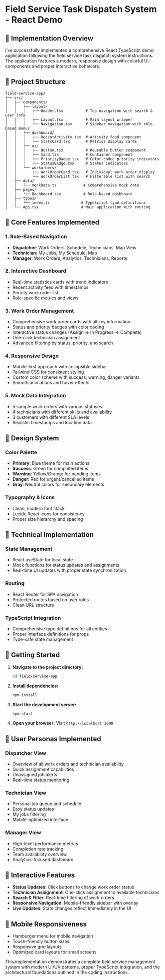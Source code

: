 # Field Service Task Dispatch System - React Demo

## 🚀 Implementation Overview

I've successfully implemented a comprehensive React TypeScript demo application following the field service task dispatch system instructions. The application features a modern, responsive design with colorful UI components and proper interactive behaviors.

## 📁 Project Structure

```
field-service-app/
├── src/
│   ├── components/
│   │   ├── layout/
│   │   │   ├── Header.tsx          # Top navigation with search & user info
│   │   │   ├── Layout.tsx          # Main layout wrapper
│   │   │   └── Navigation.tsx      # Sidebar navigation with role-based menus
│   │   ├── dashboard/
│   │   │   ├── RecentActivity.tsx  # Activity feed component
│   │   │   └── StatsCard.tsx       # Metrics display cards
│   │   ├── ui/
│   │   │   ├── Button.tsx          # Reusable button component
│   │   │   ├── Card.tsx            # Container component
│   │   │   ├── PriorityBadge.tsx   # Color-coded priority indicators
│   │   │   └── StatusBadge.tsx     # Status indicators
│   │   └── workorders/
│   │       ├── WorkOrderCard.tsx   # Individual work order display
│   │       └── WorkOrderList.tsx   # Filterable list with search
│   ├── data/
│   │   └── mockData.ts            # Comprehensive mock data
│   ├── pages/
│   │   └── Dashboard.tsx          # Role-based dashboard
│   ├── types/
│   │   └── index.ts              # TypeScript type definitions
│   └── App.tsx                   # Main application with routing
```

## 🎯 Core Features Implemented

### 1. **Role-Based Navigation**
- **Dispatcher**: Work Orders, Schedule, Technicians, Map View
- **Technician**: My Jobs, My Schedule, Map
- **Manager**: Work Orders, Analytics, Technicians, Reports

### 2. **Interactive Dashboard**
- Real-time statistics cards with trend indicators
- Recent activity feed with timestamps
- Priority work order list
- Role-specific metrics and views

### 3. **Work Order Management**
- Comprehensive work order cards with all key information
- Status and priority badges with color coding
- Interactive status changes (Assign → In Progress → Complete)
- One-click technician assignment
- Advanced filtering by status, priority, and search

### 4. **Responsive Design**
- Mobile-first approach with collapsible sidebar
- Tailwind CSS for consistent styling
- Custom color scheme with success, warning, danger variants
- Smooth animations and hover effects

### 5. **Mock Data Integration**
- 5 sample work orders with various statuses
- 4 technicians with different skills and availability
- 3 customers with different SLA levels
- Realistic timestamps and location data

## 🎨 Design System

### Color Palette
- **Primary**: Blue theme for main actions
- **Success**: Green for completed items
- **Warning**: Yellow/Orange for pending items
- **Danger**: Red for urgent/cancelled items
- **Gray**: Neutral colors for secondary elements

### Typography & Icons
- Clean, modern font stack
- Lucide React icons for consistency
- Proper size hierarchy and spacing

## 🔧 Technical Implementation

### State Management
- React useState for local state
- Mock functions for status updates and assignments
- Real-time UI updates with proper state synchronization

### Routing
- React Router for SPA navigation
- Protected routes based on user roles
- Clean URL structure

### TypeScript Integration
- Comprehensive type definitions for all entities
- Proper interface definitions for props
- Type-safe state management

## 🚀 Getting Started

1. **Navigate to the project directory:**
   ```bash
   cd field-service-app
   ```

2. **Install dependencies:**
   ```bash
   npm install
   ```

3. **Start the development server:**
   ```bash
   npm start
   ```

4. **Open your browser:**
   Visit `http://localhost:3000`

## 🎯 User Personas Implemented

### Dispatcher View
- Overview of all work orders and technician availability
- Quick assignment capabilities
- Unassigned job alerts
- Real-time status monitoring

### Technician View
- Personal job queue and schedule
- Easy status updates
- My jobs filtering
- Mobile-optimized interface

### Manager View
- High-level performance metrics
- Completion rate tracking
- Team availability overview
- Analytics-focused dashboard

## 🔄 Interactive Features

- **Status Updates**: Click buttons to change work order status
- **Technician Assignment**: One-click assignment to available technicians
- **Search & Filter**: Real-time filtering of work orders
- **Responsive Navigation**: Mobile-friendly sidebar with overlay
- **Live Updates**: State changes reflect immediately in the UI

## 📱 Mobile Responsiveness

- Hamburger menu for mobile navigation
- Touch-friendly button sizes
- Responsive grid layouts
- Optimized card layouts for small screens

This implementation demonstrates a complete field service management system with modern UI/UX patterns, proper TypeScript integration, and the architectural foundations outlined in the coding instructions.